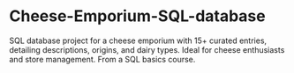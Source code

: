 # Cheese-Emporium-SQL-database
SQL database project for a cheese emporium with 15+ curated entries, detailing descriptions, origins, and dairy types. Ideal for cheese enthusiasts and store management. From a SQL basics course.
